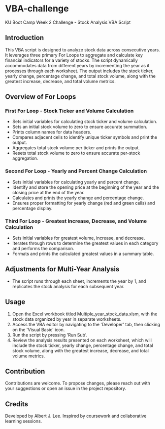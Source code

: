 # VBA-challenge
KU Boot Camp Week 2 Challenge - Stock Analysis VBA Script

## Introduction
This VBA script is designed to analyze stock data across consecutive years. It leverages three primary For Loops to aggregate and calculate key financial indicators for a variety of stocks. The script dynamically accommodates data from different years by incrementing the year as it processes through each worksheet. The output includes the stock ticker, yearly change, percentage change, and total stock volume, along with the greatest increase, decrease, and total volume metrics.

## Overview of For Loops

### First For Loop - Stock Ticker and Volume Calculation
- Sets initial variables for calculating stock ticker and volume calculation.
- Sets an initial stock volume to zero to ensure accurate summation.
- Prints column names for data headers.
- Compares adjacent cells to identify unique ticker symbols and print the output.
- Aggregates total stock volume per ticker and prints the output.
- Resets total stock volume to zero to ensure accurate per-stock aggregation.

### Second For Loop - Yearly and Percent Change Calculation
- Sets initial variables for calculating yearly and percent change.
- Identify and store the opening price at the beginning of the year and the closing price at the end of the year.
- Calculates and prints the yearly change and percentage change.
- Ensures proper formatting for yearly change (red and green cells) and percentage display.

### Third For Loop - Greatest Increase, Decrease, and Volume Calculation
- Sets initial variables for greatest volume, increase, and decrease.
- Iterates through rows to determine the greatest values in each category and performs the comparison.
- Formats and prints the calculated greatest values in a summary table.

## Adjustments for Multi-Year Analysis
- The script runs through each sheet, increments the year by 1, and replicates the stock analysis for each subsequent year.

## Usage
1. Open the Excel workbook titled Multiple_year_stock_data.xlsm, with the stock data organized by year in separate worksheets.
2. Access the VBA editor by navigating to the 'Developer' tab, then clicking on the 'Visual Basic' icon.
3. Run the script by pressing 'Run Sub'.
4. Review the analysis results presented on each worksheet, which will include the stock ticker, yearly change, percentage change, and total stock volume, along with the greatest increase, decrease, and total volume metrics.

## Contribution
Contributions are welcome. To propose changes, please reach out with your suggestions or open an issue in the project repository.

## Credits
Developed by Albert J. Lee. Inspired by coursework and collaborative learning sessions.
